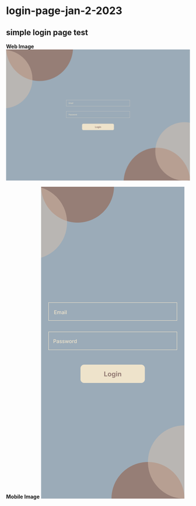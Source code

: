 # login-page-jan-2-2023
## simple login page test

**Web Image**
![Alt Text](./web.png)

**Mobile Image**
![Alt Text](./Mobile.png)
